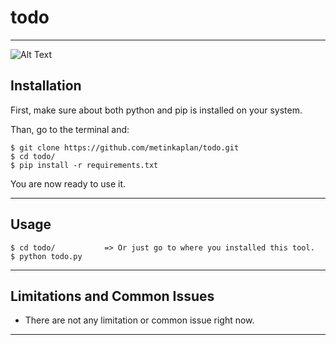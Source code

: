 # todo

---
![Alt Text](https://cdn.discordapp.com/attachments/1139839034848464909/1139839074472054844/ezgif-4-c2cf868e20.gif)

## Installation
First, make sure about both python and pip is installed on your system.

Than, go to the terminal and:
```
$ git clone https://github.com/metinkaplan/todo.git
$ cd todo/
$ pip install -r requirements.txt
```

You are now ready to use it. 

---

## Usage

```
$ cd todo/           => Or just go to where you installed this tool.
$ python todo.py
```


---

## Limitations and Common Issues
- There are not any limitation or common issue right now.

---


